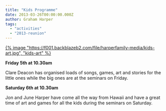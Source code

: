 ```yaml
---
title: "Kids Programme"
date: 2013-03-26T00:00:00.000Z
author: Graham Harper
tags:
  - "activities"
  - "2013-reunion"
---
```


[{% image "https://f001.backblazeb2.com/file/harperfamily-media/kids-art.jpg", "kids-art" %}](https://f001.backblazeb2.com/file/harperfamily-media/kids-art.jpg)

**Friday 5th at 10.30am**

Clare Deacon has organised loads of songs, games, art and stories for the little ones while the big ones are at the seminars on Friday.

**Saturday 6th at 10.30am**

Jon and June Harper have come all the way from Hawaii and have a great time of art and games for all the kids during the seminars on Saturday.
